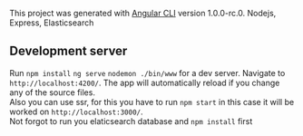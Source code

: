 
This project was generated with 
[Angular CLI](https://github.com/angular/angular-cli) version 1.0.0-rc.0.
Nodejs,
Express,
Elasticsearch 


## Development server
Run `npm install` `ng serve` `nodemon ./bin/www` for a dev server. Navigate to `http://localhost:4200/`. The app will automatically reload if you change any of the source files.  
Also you can use ssr, for this you have to run `npm start` in this case it will be worked on `http://localhost:3000/`.  
Not forgot to run you elaticsearch database and `npm install` first

